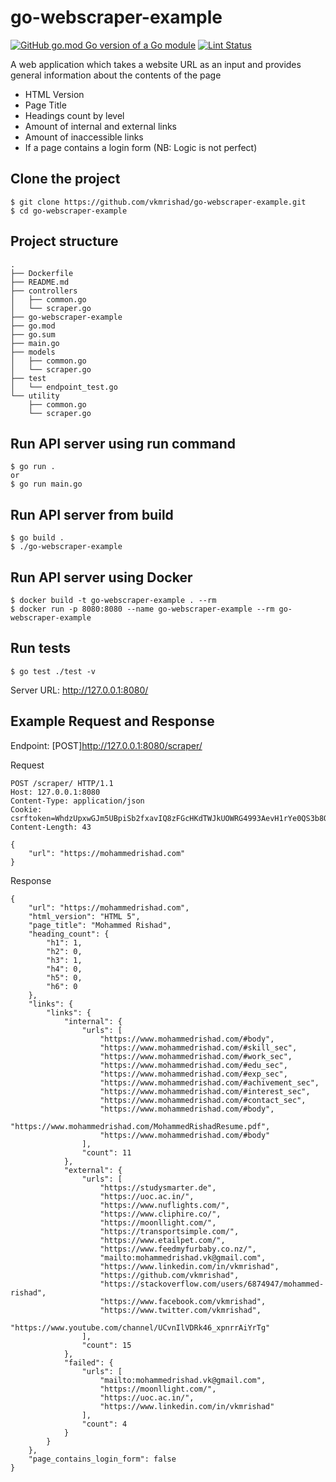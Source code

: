 # go-webscraper-example

[![GitHub go.mod Go version of a Go module](https://img.shields.io/github/go-mod/go-version/vkmrishad/go-webscraper-example.svg)](https://github.com/vkmrishad/go-webscraper-example)
[![Lint Status](https://github.com/vkmrishad/go-webscraper-example/workflows/test/badge.svg)](https://github.com/vkmrishad/go-webscraper-example/actions)

A web application which takes a website URL as an input and provides general information
about the contents of the page
- HTML Version
- Page Title
- Headings count by level
- Amount of internal and external links
- Amount of inaccessible links
- If a page contains a login form (NB: Logic is not perfect)

## Clone the project

```
$ git clone https://github.com/vkmrishad/go-webscraper-example.git
$ cd go-webscraper-example
```

## Project structure

```
.
├── Dockerfile
├── README.md
├── controllers
│   ├── common.go
│   └── scraper.go
├── go-webscraper-example
├── go.mod
├── go.sum
├── main.go
├── models
│   ├── common.go
│   └── scraper.go
├── test
│   └── endpoint_test.go
└── utility
    ├── common.go
    └── scraper.go
```

## Run API server using run command
```
$ go run .
or 
$ go run main.go
```

## Run API server from build

```
$ go build .
$ ./go-webscraper-example
```

## Run API server using Docker

```
$ docker build -t go-webscraper-example . --rm
$ docker run -p 8080:8080 --name go-webscraper-example --rm go-webscraper-example
```

## Run tests

```
$ go test ./test -v
```

Server URL: http://127.0.0.1:8080/

## Example Request and Response

Endpoint: [POST]http://127.0.0.1:8080/scraper/

Request
```
POST /scraper/ HTTP/1.1
Host: 127.0.0.1:8080
Content-Type: application/json
Cookie: csrftoken=WhdzUpxwGJm5UBpiSb2fxavIQ8zFGcHKdTWJkUOWRG4993AevH1rYe0QS3b8QYzr
Content-Length: 43

{
    "url": "https://mohammedrishad.com"
}
```

Response
```
{
    "url": "https://mohammedrishad.com",
    "html_version": "HTML 5",
    "page_title": "Mohammed Rishad",
    "heading_count": {
        "h1": 1,
        "h2": 0,
        "h3": 1,
        "h4": 0,
        "h5": 0,
        "h6": 0
    },
    "links": {
        "links": {
            "internal": {
                "urls": [
                    "https://www.mohammedrishad.com/#body",
                    "https://www.mohammedrishad.com/#skill_sec",
                    "https://www.mohammedrishad.com/#work_sec",
                    "https://www.mohammedrishad.com/#edu_sec",
                    "https://www.mohammedrishad.com/#exp_sec",
                    "https://www.mohammedrishad.com/#achivement_sec",
                    "https://www.mohammedrishad.com/#interest_sec",
                    "https://www.mohammedrishad.com/#contact_sec",
                    "https://www.mohammedrishad.com/#body",
                    "https://www.mohammedrishad.com/MohammedRishadResume.pdf",
                    "https://www.mohammedrishad.com/#body"
                ],
                "count": 11
            },
            "external": {
                "urls": [
                    "https://studysmarter.de",
                    "https://uoc.ac.in/",
                    "https://www.nuflights.com/",
                    "https://www.cliphire.co/",
                    "https://moonllight.com/",
                    "https://transportsimple.com/",
                    "https://www.etailpet.com/",
                    "https://www.feedmyfurbaby.co.nz/",
                    "mailto:mohammedrishad.vk@gmail.com",
                    "https://www.linkedin.com/in/vkmrishad",
                    "https://github.com/vkmrishad",
                    "https://stackoverflow.com/users/6874947/mohammed-rishad",
                    "https://www.facebook.com/vkmrishad",
                    "https://www.twitter.com/vkmrishad",
                    "https://www.youtube.com/channel/UCvnIlVDRk46_xpnrrAiYrTg"
                ],
                "count": 15
            },
            "failed": {
                "urls": [
                    "mailto:mohammedrishad.vk@gmail.com",
                    "https://moonllight.com/",
                    "https://uoc.ac.in/",
                    "https://www.linkedin.com/in/vkmrishad"
                ],
                "count": 4
            }
        }
    },
    "page_contains_login_form": false
}
```
